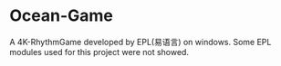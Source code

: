 # Ocean-Game
A 4K-RhythmGame developed by EPL(易语言) on windows.
Some EPL modules used for this project were not showed.
